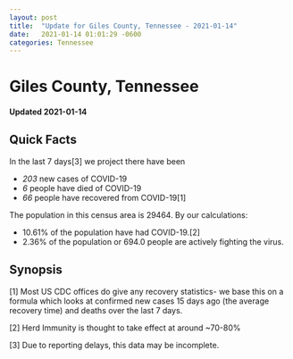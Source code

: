 ```yaml
---
layout: post
title:  "Update for Giles County, Tennessee - 2021-01-14"
date:   2021-01-14 01:01:29 -0600
categories: Tennessee
---
```


# Giles County, Tennessee
#### Updated 2021-01-14

## Quick Facts

In the last 7 days[3] we project there have been
- *203* new cases of COVID-19
- *6* people have died of COVID-19
- *66* people have recovered from COVID-19[1]

The population in this census area is 29464. By our calculations:
- 10.61% of the population have had COVID-19.[2]
- 2.36% of the population or 694.0 people are actively fighting the virus.

## Synopsis




[1] Most US CDC offices do give any recovery statistics- we base this on a formula which looks at confirmed new cases
15 days ago (the average recovery time) and deaths over the last 7 days.

[2] Herd Immunity is thought to take effect at around ~70-80%

[3] Due to reporting delays, this data may be incomplete.
 
    